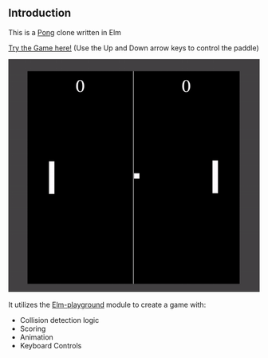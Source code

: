 ## Introduction

This is a [Pong](https://en.wikipedia.org/wiki/Pong) clone written in Elm

[Try the Game here!](https://animind.space/) (Use the Up and Down arrow keys to control the paddle)

![Pong_Clone](./elm-pong-clone-demo.gif)

It utilizes the [Elm-playground](https://package.elm-lang.org/packages/evancz/elm-playground/latest/) module to create a game with:
* Collision detection logic
* Scoring
* Animation
* Keyboard Controls
